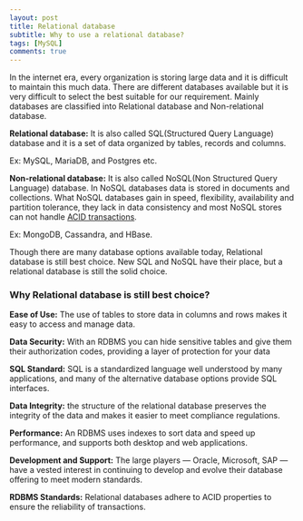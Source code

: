 ```yaml
---
layout: post
title: Relational database
subtitle: Why to use a relational database?
tags: [MySQL]
comments: true
---
```


In the internet era, every organization is storing large data and it is difficult to maintain this much data. There are different databases available but it is very difficult to select the best suitable for our requirement. Mainly databases are classified into Relational database and Non-relational database. 


**Relational database:** It is also called SQL(Structured Query Language) database and it is a set of data organized by tables, records and columns.

Ex: MySQL, MariaDB, and Postgres etc.

**Non-relational database:** It is also called NoSQL(Non Structured Query Language) database. In NoSQL databases data is stored in documents and collections. What NoSQL databases gain in speed, flexibility, availability and partition tolerance, they lack in data consistency and most NoSQL stores can not handle [ACID transactions](https://en.wikipedia.org/wiki/ACID_(computer_science)).

Ex: MongoDB, Cassandra, and HBase.

Though there are many database options available today, Relational database is still best choice. New SQL and NoSQL have their place, but a relational database is still the solid choice.

### Why Relational database is still best choice?

**Ease of Use:** The use of tables to store data in columns and rows makes it easy to access and manage data.

**Data Security:** With an RDBMS you can hide sensitive tables and give them their authorization codes, providing a layer of protection for your data

**SQL Standard:** SQL is a standardized language well understood by many applications, and many of the alternative database options provide SQL interfaces.

**Data Integrity:** the structure of the relational database preserves the integrity of the data and makes it easier to meet compliance regulations.

**Performance:**  An RDBMS uses indexes to sort data and speed up performance, and supports both desktop and web applications.

**Development and  Support:** The large players — Oracle, Microsoft, SAP — have a vested interest in continuing to develop and evolve their database offering to meet modern standards.

**RDBMS Standards:**  Relational databases adhere to ACID properties to ensure the reliability of transactions.
